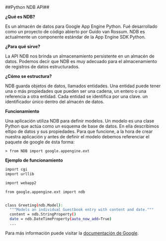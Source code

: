 ##Python NDB  API##

**¿Qué es NDB?**

Es un almacén de datos para Google App Engine Python. Fué desarrollado como un
proyecto de código abierto por Guido van Rossum. 
NDB es actualmente un componente estándar de la App Engine SDK Python.

**¿Para qué sirve?**

La API NDB nos brinda un almacenamiento persistente en un almacén de datos. Podemos
decir que NDB es muy adecuado para el almacenamiento  de registros de datos estructurados.

**¿Cómo se estructura?**

NDB guarda objetos de datos, llamados entidades. Una entidad puede tener una o más propiedades
que pueden ser una cadena, un entero o una referencia a otra entidad.
Cada entidad se identifica por una clave. un identificador único dentro del almacén de datos.

**Funcionamiento**

Una aplicación utiliza NDB para definir modelos. Un modelo es una clase Python que actúa como un
esquema de base de datos. En ella describimos eltipo de datos y sus propiedades.
Para que funcione, a la hora de crear nuestra aplicación y antes de definir el modelo debemos
referenciar el paquete de google de ésta forma: 
	
	> from NDB import google.appengine.ext

**Ejemplo de funcionamiento**


```sh
import cgi
import urllib

import webapp2

from google.appengine.ext import ndb


class Greeting(ndb.Model):
  """Models an individual Guestbook entry with content and date."""
  content = ndb.StringProperty()
  date = ndb.DateTimeProperty(auto_now_add=True)
  ...
``` 

Para más información puede visitar la [documentación de Google](https://cloud.google.com/appengine/docs/python/ndb/).
